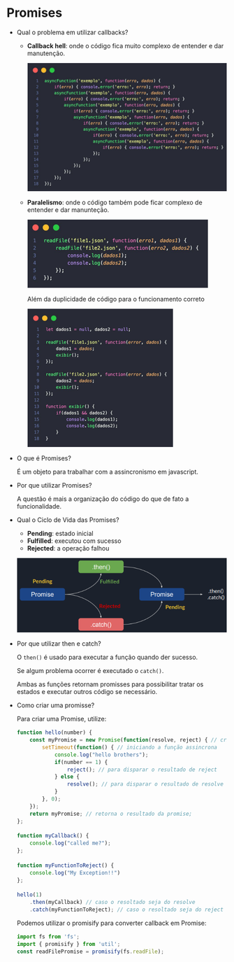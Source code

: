 # Promises

- Qual o problema em utilizar callbacks?
    - **Callback hell**: onde o código fica muito complexo de entender e dar manutenção.
        
        ![Untitled](Promises%20b3f3bcc4748c4d4f8a0af02c424332ff/Untitled.png)
        
    - **Paralelismo**: onde o código também pode ficar complexo de entender e dar manunteção.
        
        ![Untitled](Promises%20b3f3bcc4748c4d4f8a0af02c424332ff/Untitled%201.png)
        
        Além da duplicidade de código para o funcionamento correto
        
        ![Untitled](Promises%20b3f3bcc4748c4d4f8a0af02c424332ff/Untitled%202.png)
        
- O que é Promises?
    
    É um objeto para trabalhar com a assincronismo em javascript.
    
- Por que utilizar Promises?
    
    A questão é mais a organização do código do que de fato a funcionalidade.
    
- Qual o Ciclo de Vida das Promises?
    - **Pending**: estado inicial
    - **Fulfilled**: executou com sucesso
    - **Rejected**: a operação falhou
    
    ![Untitled](Promises%20b3f3bcc4748c4d4f8a0af02c424332ff/Untitled%203.png)
    
- Por que utilizar then e catch?
    
    O `then()` é usado para executar a função quando der sucesso.
    
    Se algum problema ocorrer é executado o `catch()`.
    
    Ambas as funções retornam promisses para possibilitar tratar os estados e executar outros código se necessário.
    
- Como criar uma promisse?
    
    Para criar uma Promise, utilize:
    
    ```jsx
    function hello(number) {
        const myPromise = new Promise(function(resolve, reject) { // criando a promise
            setTimeout(function() { // iniciando a função assincrona
                console.log("hello brothers");
                if(number == 1) {
                    reject(); // para disparar o resultado de reject
                } else {
                    resolve(); // para disparar o resultado de resolve
                }
            }, 0);
        });
        return myPromise; // retorna o resultado da promise;
    };
    
    function myCallback() {
        console.log("called me?");
    };
    
    function myFunctionToReject() {
        console.log("My Exception!!")
    };
    
    hello(1)
    	.then(myCallback) // caso o resoltado seja do resolve
    	.catch(myFunctionToReject); // caso o resoltado seja do reject
    ```
    
    Podemos utilizar o promisify para converter callback em Promise:
    
    ```jsx
    import fs from 'fs';
    import { promisify } from 'util';
    const readFilePromise = promisify(fs.readFile);
    ```